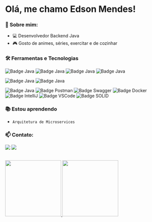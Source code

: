 # Olá, me chamo Edson Mendes! 

### :speech_balloon: Sobre mim:
- :computer: Desenvolvedor Backend Java
- :video_game: Gosto de animes, séries, exercitar e de cozinhar

### :hammer_and_wrench: Ferramentas e Tecnologias
![Badge Java](https://img.shields.io/badge/java8+-D32323.svg?&style=for-the-badge&logo=java&logoColor=white)
![Badge Java](https://img.shields.io/badge/Spring-6db33f.svg?&style=for-the-badge&logo=spring&logoColor=white)
![Badge Java](https://img.shields.io/badge/HTML5-e34f26.svg?&style=for-the-badge&logo=html5&logoColor=white)
![Badge Java](https://img.shields.io/badge/CSS3-1572b6.svg?&style=for-the-badge&logo=css3&logoColor=white)

![Badge Java](https://img.shields.io/badge/MySQL-4479a1.svg?&style=for-the-badge&logo=mysql&logoColor=white)
![Badge Java](https://img.shields.io/badge/postgresql-4169e1.svg?&style=for-the-badge&logo=postgresql&logoColor=white)

![Badge Java](https://img.shields.io/badge/junit5-25a162.svg?&style=for-the-badge&logo=junit5&logoColor=white)
![Badge Postman](https://img.shields.io/badge/postman-ff6c37.svg?&style=for-the-badge&logo=postman&logoColor=white)
![Badge Swagger](https://img.shields.io/badge/swagger-85ea2d.svg?&style=for-the-badge&logo=swagger&logoColor=white)
![Badge Docker](https://img.shields.io/badge/docker-2496ed.svg?&style=for-the-badge&logo=docker&logoColor=white)
![Badge IntelliJ](https://img.shields.io/badge/intellij-000000.svg?&style=for-the-badge&logo=intellijidea&logoColor=white)
![Badge VSCode](https://img.shields.io/badge/VSCode-007acc.svg?&style=for-the-badge&logo=visualstudiocode&logoColor=white)
![Badge SOLID](https://img.shields.io/badge/SOLID-1847da.svg?&style=for-the-badge)

### :books: Estou aprendendo
- `Arquitetura de Microservices`

### :mailbox: Contato:
<a href="https://www.linkedin.com/in/edson-mendes-6ab495143/" target="_blank"><img src="https://img.shields.io/badge/-LinkedIn-%230077B5?style=for-the-badge&logo=linkedin&logoColor=white" target="_blank"></a>
<a href = "mailto:edson.luiz.mendes@hotmail.com"><img src="https://img.shields.io/badge/Outlook-D14836?style=for-the-badge&logo=Microsoft%20Outlook&logoColor=white&color=blue" target="_blank"></a>
<br><br>
<div>
<a href="https://github.com/Edson-Mendes">
<img height="180em" src="https://github-readme-stats.vercel.app/api/top-langs/?username=Edson-Mendes&layout=compact&langs_count=7&theme=dracula"/>
<img height="180em" src="https://github-readme-stats.vercel.app/api?username=Edson-Mendes&show_icons=true&theme=dracula&count_private=true"/>
</div>
